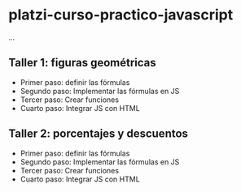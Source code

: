 # platzi-curso-practico-javascript

...

## Taller 1: figuras geométricas

- Primer paso: definir las fórmulas
- Segundo paso: Implementar las fórmulas en JS
- Tercer paso: Crear funciones
- Cuarto paso: Integrar JS con HTML

## Taller 2: porcentajes y descuentos

- Primer paso: definir las fórmulas
- Segundo paso: Implementar las fórmulas en JS
- Tercer paso: Crear funciones
- Cuarto paso: Integrar JS con HTML
